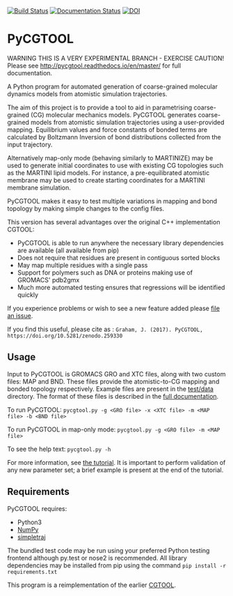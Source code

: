 [![Build Status](https://travis-ci.org/jag1g13/pycgtool.svg?branch=master)](https://travis-ci.org/jag1g13/pycgtool) [![Documentation Status](https://readthedocs.org/projects/pycgtool/badge/?version=master)](http://pycgtool.readthedocs.io/en/master/?badge=master) [![DOI](https://zenodo.org/badge/DOI/10.5281/zenodo.259330.svg)](https://doi.org/10.5281/zenodo.259330)


# PyCGTOOL
WARNING THIS IS A VERY EXPERIMENTAL BRANCH - EXERCISE CAUTION!
Please see http://pycgtool.readthedocs.io/en/master/ for full documentation.


A Python program for automated generation of coarse-grained molecular dynamics models from atomistic simulation trajectories.

The aim of this project is to provide a tool to aid in parametrising coarse-grained (CG) molecular mechanics models.  PyCGTOOL generates coarse-grained models from atomistic simulation trajectories using a user-provided mapping.  Equilibrium values and force constants of bonded terms are calculated by Boltzmann Inversion of bond distributions collected from the input trajectory.

Alternatively map-only mode (behaving similarly to MARTINIZE) may be used to generate initial coordinates to use with existing CG topologies such as the MARTINI lipid models.  For instance, a pre-equilibrated atomistic membrane may be used to create starting coordinates for a MARTINI membrane simulation.

PyCGTOOL makes it easy to test multiple variations in mapping and bond topology by making simple changes to the config files.

This version has several advantages over the original C++ implementation CGTOOL:
* PyCGTOOL is able to run anywhere the necessary library dependencies are available (all available from pip)
* Does not require that residues are present in contiguous sorted blocks
* May map multiple residues with a single pass
* Support for polymers such as DNA or proteins making use of GROMACS' pdb2gmx
* Much more automated testing ensures that regressions will be identified quickly

If you experience problems or wish to see a new feature added please [file an issue](https://github.com/jag1g13/pycgtool/issues).

If you find this useful, please cite as : `Graham, J. (2017). PyCGTOOL, https://doi.org/10.5281/zenodo.259330`

## Usage
Input to PyCGTOOL is GROMACS GRO and XTC files, along with two custom files: MAP and BND.  These files provide the atomistic-to-CG mapping and bonded topology respectively.  Example files are present in the [test/data](https://github.com/jag1g13/pycgtool/tree/master/test/data) directory.  The format of these files is described in the [full documentation](http://pycgtool.readthedocs.io/en/master/).

To run PyCGTOOL:
`pycgtool.py -g <GRO file> -x <XTC file> -m <MAP file> -b <BND file>`

To run PyCGTOOL in map-only mode:
`pycgtool.py -g <GRO file> -m <MAP file>`

To see the help text:
`pycgtool.py -h`

For more information, see [the tutorial](https://pycgtool.readthedocs.io/en/master/tutorial.html).
It is important to perform validation of any new parameter set; a brief example is present at the end of the tutorial.

## Requirements
PyCGTOOL requires:
* Python3
* [NumPy](http://www.numpy.org/)
* [simpletraj](https://github.com/arose/simpletraj)

The bundled test code may be run using your preferred Python testing frontend although py.test or nose2 is recommended.
All library dependencies may be installed from pip using the command `pip install -r requirements.txt`

This program is a reimplementation of the earlier [CGTOOL](https://bitbucket.org/jag1g13/cgtool).
